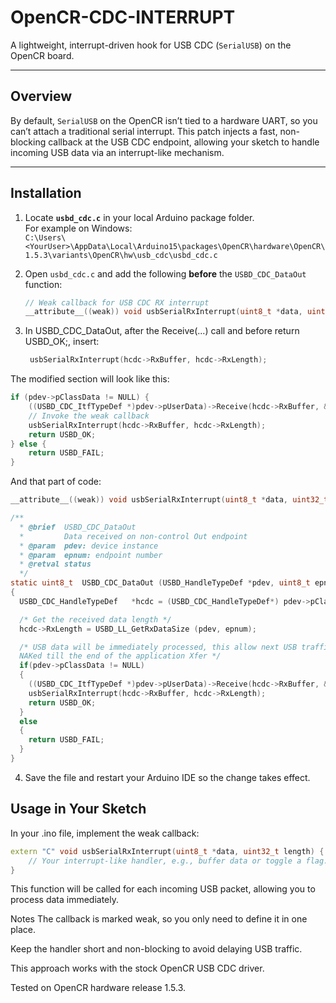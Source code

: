 # OpenCR-CDC-INTERRUPT

A lightweight, interrupt-driven hook for USB CDC (`SerialUSB`) on the OpenCR board.

---

## Overview

By default, `SerialUSB` on the OpenCR isn’t tied to a hardware UART, so you can’t attach a traditional serial interrupt. This patch injects a fast, non-blocking callback at the USB CDC endpoint, allowing your sketch to handle incoming USB data via an interrupt-like mechanism.

---

## Installation

1. Locate **`usbd_cdc.c`** in your local Arduino package folder.  
   For example on Windows:  
   `C:\Users\<YourUser>\AppData\Local\Arduino15\packages\OpenCR\hardware\OpenCR\1.5.3\variants\OpenCR\hw\usb_cdc\usbd_cdc.c`

2. Open `usbd_cdc.c` and add the following **before** the `USBD_CDC_DataOut` function:  
   ```c
   // Weak callback for USB CDC RX interrupt
   __attribute__((weak)) void usbSerialRxInterrupt(uint8_t *data, uint32_t length) {}
3. In USBD_CDC_DataOut, after the Receive(...) call and before return USBD_OK;, insert:

   ```c
    usbSerialRxInterrupt(hcdc->RxBuffer, hcdc->RxLength);
The modified section will look like this:
   ```c
   if (pdev->pClassData != NULL) {
       ((USBD_CDC_ItfTypeDef *)pdev->pUserData)->Receive(hcdc->RxBuffer, &hcdc->RxLength);
       // Invoke the weak callback
       usbSerialRxInterrupt(hcdc->RxBuffer, hcdc->RxLength);
       return USBD_OK;
   } else {
       return USBD_FAIL;
   }
```
And that part of code:
   ```c
   __attribute__((weak)) void usbSerialRxInterrupt(uint8_t *data, uint32_t length) {}
   
   /**
     * @brief  USBD_CDC_DataOut
     *         Data received on non-control Out endpoint
     * @param  pdev: device instance
     * @param  epnum: endpoint number
     * @retval status
     */
   static uint8_t  USBD_CDC_DataOut (USBD_HandleTypeDef *pdev, uint8_t epnum)
   {
     USBD_CDC_HandleTypeDef   *hcdc = (USBD_CDC_HandleTypeDef*) pdev->pClassData;
   
     /* Get the received data length */
     hcdc->RxLength = USBD_LL_GetRxDataSize (pdev, epnum);
   
     /* USB data will be immediately processed, this allow next USB traffic being
     NAKed till the end of the application Xfer */
     if(pdev->pClassData != NULL)
     {
       ((USBD_CDC_ItfTypeDef *)pdev->pUserData)->Receive(hcdc->RxBuffer, &hcdc->RxLength);
       usbSerialRxInterrupt(hcdc->RxBuffer, hcdc->RxLength);
       return USBD_OK;
     }
     else
     {
       return USBD_FAIL;
     }
   }
```
4. Save the file and restart your Arduino IDE so the change takes effect.

## Usage in Your Sketch
In your .ino file, implement the weak callback:

   ```cpp
   extern "C" void usbSerialRxInterrupt(uint8_t *data, uint32_t length) {
       // Your interrupt-like handler, e.g., buffer data or toggle a flag.
   }
```

This function will be called for each incoming USB packet, allowing you to process data immediately.

Notes
The callback is marked weak, so you only need to define it in one place.

Keep the handler short and non-blocking to avoid delaying USB traffic.

This approach works with the stock OpenCR USB CDC driver.

Tested on OpenCR hardware release 1.5.3.
